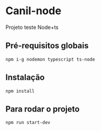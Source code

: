 # Canil-node
Projeto teste Node+ts

## Pré-requisitos globais
`npm i-g nodemon typescript ts-node`

## Instalação
`npm install`

## Para rodar o projeto
`npm run start-dev`

